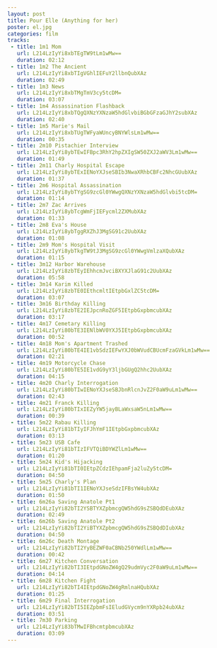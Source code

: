 ```yaml
---
layout: post
title: Pour Elle (Anything for her) 
poster: el.jpg
categories: film
tracks:
 - title: 1m1 Mom
   url: L214LzIyYi8xbTEgTW9tLm1wMw==
   duration: 02:12
 - title: 1m2 The Ancient
   url: L214LzIyYi8xbTIgVGhlIEFuY2llbnQubXAz
   duration: 02:49
 - title: 1m3 News
   url: L214LzIyYi8xbTMgTmV3cy5tcDM=
   duration: 03:07
 - title: 1m4 Assassination Flashback
   url: L214LzIyYi8xbTQgQXNzYXNzaW5hdGlvbiBGbGFzaGJhY2subXAz
   duration: 02:40
 - title: 1m5 Marie's Mail
   url: L214LzIyYi8xbTUgTWFyaWUncyBNYWlsLm1wMw==
   duration: 00:35
 - title: 2m10 Pistachier Interview
   url: L214LzIyYi8ybTEwIFBpc3RhY2hpZXIgSW50ZXJ2aWV3Lm1wMw==
   duration: 01:49
 - title: 2m11 Charly Hospital Escape
   url: L214LzIyYi8ybTExIENoYXJseSBIb3NwaXRhbCBFc2NhcGUubXAz
   duration: 01:37
 - title: 2m6 Hospital Assassination
   url: L214LzIyYi8ybTYgSG9zcGl0YWwgQXNzYXNzaW5hdGlvbi5tcDM=
   duration: 01:14
 - title: 2m7 Zac Arrives
   url: L214LzIyYi8ybTcgWmFjIEFycml2ZXMubXAz
   duration: 01:33
 - title: 2m8 Eva's House
   url: L214LzIyYi8ybTggRXZhJ3MgSG91c2UubXAz
   duration: 01:08
 - title: 2m9 Mom's Hospital Visit
   url: L214LzIyYi8ybTkgTW9tJ3MgSG9zcGl0YWwgVmlzaXQubXAz
   duration: 01:15
 - title: 3m12 Harbor Warehouse
   url: L214LzIyYi8zbTEyIEhhcmJvciBXYXJlaG91c2UubXAz
   duration: 05:58
 - title: 3m14 Karim Killed
   url: L214LzIyYi8zbTE0IEthcmltIEtpbGxlZC5tcDM=
   duration: 03:07
 - title: 3m16 Birthday Killing
   url: L214LzIyYi8zbTE2IEJpcnRoZGF5IEtpbGxpbmcubXAz
   duration: 03:17
 - title: 4m17 Cemetary Killing
   url: L214LzIyYi80bTE3IENlbWV0YXJ5IEtpbGxpbmcubXAz
   duration: 00:52
 - title: 4m18 Mom's Apartment Trashed
   url: L214LzIyYi80bTE4IE1vbSdzIEFwYXJ0bWVudCBUcmFzaGVkLm1wMw==
   duration: 02:21
 - title: 4m19 Motorcycle Chase
   url: L214LzIyYi80bTE5IE1vdG9yY3ljbGUgQ2hhc2UubXAz
   duration: 04:15
 - title: 4m20 Charly Interrogation
   url: L214LzIyYi80bTIwIENoYXJseSBJbnRlcnJvZ2F0aW9uLm1wMw==
   duration: 02:43
 - title: 4m21 Franck Killing
   url: L214LzIyYi80bTIxIEZyYW5jayBLaWxsaW5nLm1wMw==
   duration: 00:39
 - title: 5m22 Rabau Killing
   url: L214LzIyYi81bTIyIFJhYmF1IEtpbGxpbmcubXAz
   duration: 03:13
 - title: 5m23 USB Cafe
   url: L214LzIyYi81bTIzIFVTQiBDYWZlLm1wMw==
   duration: 01:20
 - title: 5m24 Kid's Hijacking
   url: L214LzIyYi81bTI0IEtpZCdzIEhpamFja2luZy5tcDM=
   duration: 04:50
 - title: 5m25 Charly's Plan
   url: L214LzIyYi81bTI1IENoYXJseSdzIFBsYW4ubXAz
   duration: 01:50
 - title: 6m26a Saving Anatole Pt1
   url: L214LzIyYi82bTI2YSBTYXZpbmcgQW5hdG9sZSBQdDEubXAz
   duration: 02:49
 - title: 6m26b Saving Anatole Pt2
   url: L214LzIyYi82bTI2YiBTYXZpbmcgQW5hdG9sZSBQdDIubXAz
   duration: 04:50
 - title: 6m26c Death Montage
   url: L214LzIyYi82bTI2YyBEZWF0aCBNb250YWdlLm1wMw==
   duration: 00:42
 - title: 6m27 Kitchen Conversation
   url: L214LzIyYi82bTI3IEtpdGNoZW4gQ29udmVyc2F0aW9uLm1wMw==
   duration: 04:14
 - title: 6m28 Kitchen Fight
   url: L214LzIyYi82bTI4IEtpdGNoZW4gRmlnaHQubXAz
   duration: 01:25
 - title: 6m29 Final Interrogation
   url: L214LzIyYi82bTI5IEZpbmFsIEludGVycm9nYXRpb24ubXAz
   duration: 03:51
 - title: 7m30 Parking
   url: L214LzIyYi83bTMwIFBhcmtpbmcubXAz
   duration: 03:09
---
```


